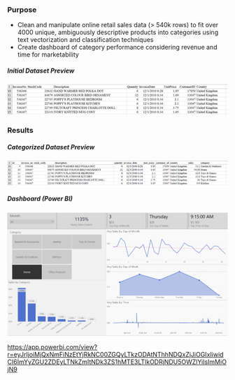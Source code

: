 ### __Purpose__ 

- Clean and manipulate online retail sales data (> 540k rows) to fit over 4000 unique, ambiguously descriptive products into categories using text vectorization and classification techniques
- Create dashboard of category performance considering revenue and time for marketability

##### _Initial Dataset Preview_ 

![](images/startdata_screenshot.png)



### __Results__

##### _Categorized Dataset Preview_

![](images/newdata_screenshot.png)

##### _Dashboard (Power BI)_

![](images/Screenshot%202021-04-27%20160639.png)

https://app.powerbi.com/view?r=eyJrIjoiMjQxNmFiNzEtYjRkNC00ZGQyLTkzODAtNThhNDQxZjJiOGIxIiwidCI6ImYyZGU2ZDEyLTNkZmItNDk3ZS1hMTE3LTlkODRjNDU5OWZlYiIsImMiOjN9
